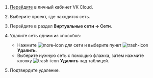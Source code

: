 1. [Перейдите](https://msk.cloud.vk.com/app/) в личный кабинет VK Cloud.
1. Выберите проект, где находится сеть.
1. Перейдите в раздел **Виртуальные сети → Сети**.
1. Удалите сеть одним из способов:

   - Нажмите ![more-icon](/ru/assets/more-icon.svg "inline") для сети и выберите пункт ![trash-icon](/ru/assets/trash-icon.svg "inline") **Удалить**.
   - Выберите нужную сеть с помощью флажка, затем нажмите кнопку ![trash-icon](/ru/assets/trash-icon.svg "inline") **Удалить** над таблицей.

1. Подтвердите удаление.
